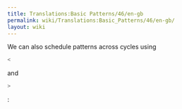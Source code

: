```yaml
---
title: Translations:Basic Patterns/46/en-gb
permalink: wiki/Translations:Basic_Patterns/46/en-gb/
layout: wiki
---
```


We can also schedule patterns across cycles using

``` Haskell
<
```

and

``` Haskell
>
```

:
